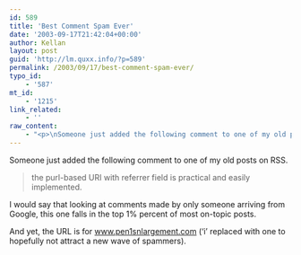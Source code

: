 ```yaml
---
id: 589
title: 'Best Comment Spam Ever'
date: '2003-09-17T21:42:04+00:00'
author: Kellan
layout: post
guid: 'http://lm.quxx.info/?p=589'
permalink: /2003/09/17/best-comment-spam-ever/
typo_id:
    - '587'
mt_id:
    - '1215'
link_related:
    - ''
raw_content:
    - "<p>\nSomeone just added the following comment to one of my old posts on RSS.\n<blockquote>\nthe purl-based URI with referrer field is practical and easily implemented.\n</blockquote>\n</p>\n<p>\nI would say that looking at comments made by only someone arriving from Google, this one falls in the top 1% percent of most on-topic posts.\n</p>\n<p>\nAnd yet, the URL is for www.pen1snlargement.com (\\'i\\' replaced with one to hopefully not attract a new wave of spammers).\n</p>"
---
```


Someone just added the following comment to one of my old posts on RSS.

> the purl-based URI with referrer field is practical and easily implemented.

I would say that looking at comments made by only someone arriving from Google, this one falls in the top 1% percent of most on-topic posts.

And yet, the URL is for www.pen1snlargement.com (‘i’ replaced with one to hopefully not attract a new wave of spammers).